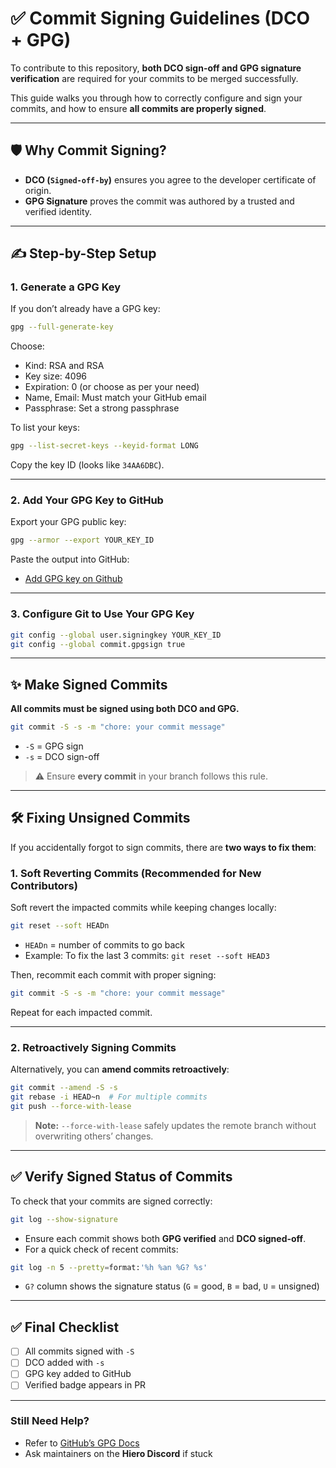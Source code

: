 # ✅ Commit Signing Guidelines (DCO + GPG)

To contribute to this repository, **both DCO sign-off and GPG signature verification** are required for your commits to be merged successfully.

This guide walks you through how to correctly configure and sign your commits, and how to ensure **all commits are properly signed**.

---

## 🛡️ Why Commit Signing?

* **DCO (`Signed-off-by`)** ensures you agree to the developer certificate of origin.
* **GPG Signature** proves the commit was authored by a trusted and verified identity.

---

## ✍️ Step-by-Step Setup

### 1. Generate a GPG Key

If you don’t already have a GPG key:

```bash
gpg --full-generate-key
```

Choose:

* Kind: RSA and RSA
* Key size: 4096
* Expiration: 0 (or choose as per your need)
* Name, Email: Must match your GitHub email
* Passphrase: Set a strong passphrase

To list your keys:

```bash
gpg --list-secret-keys --keyid-format LONG
```

Copy the key ID (looks like `34AA6DBC`).

---

### 2. Add Your GPG Key to GitHub

Export your GPG public key:

```bash
gpg --armor --export YOUR_KEY_ID
```

Paste the output into GitHub:

* [Add GPG key on Github](https://github.com/settings/gpg/new)

---

### 3. Configure Git to Use Your GPG Key

```bash
git config --global user.signingkey YOUR_KEY_ID
git config --global commit.gpgsign true
```

---

## ✨ Make Signed Commits

**All commits must be signed using both DCO and GPG.**

```bash
git commit -S -s -m "chore: your commit message"
```

* `-S` = GPG sign
* `-s` = DCO sign-off

> ⚠️ Ensure **every commit** in your branch follows this rule.

---

## 🛠️ Fixing Unsigned Commits

If you accidentally forgot to sign commits, there are **two ways to fix them**:

### 1. Soft Reverting Commits (Recommended for New Contributors)

Soft revert the impacted commits while keeping changes locally:

```bash
git reset --soft HEADn
```

* `HEADn` = number of commits to go back
* Example: To fix the last 3 commits: `git reset --soft HEAD3`

Then, recommit each commit with proper signing:

```bash
git commit -S -s -m "chore: your commit message"
```

Repeat for each impacted commit.

---

### 2. Retroactively Signing Commits

Alternatively, you can **amend commits retroactively**:

```bash
git commit --amend -S -s
git rebase -i HEAD~n  # For multiple commits
git push --force-with-lease
```

> **Note:** `--force-with-lease` safely updates the remote branch without overwriting others’ changes.

---

## ✅ Verify Signed Status of Commits

To check that your commits are signed correctly:

```bash
git log --show-signature
```

* Ensure each commit shows both **GPG verified** and **DCO signed-off**.
* For a quick check of recent commits:

```bash
git log -n 5 --pretty=format:'%h %an %G? %s'
```

* `G?` column shows the signature status (`G` = good, `B` = bad, `U` = unsigned)

---

## ✅ Final Checklist

* [ ] All commits signed with `-S`
* [ ] DCO added with `-s`
* [ ] GPG key added to GitHub
* [ ] Verified badge appears in PR

---

### Still Need Help?

* Refer to [GitHub’s GPG Docs](https://docs.github.com/en/authentication/managing-commit-signature-verification)
* Ask maintainers on the **Hiero Discord** if stuck
